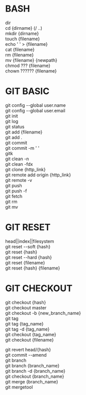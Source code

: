 ﻿# BASH  
dir  
cd {dirname} (/ ..)  
mkdir {dirname}  
touch {filename}  
echo ' ' > {filename}  
cat {filename}  
rm {filename}  
mv {filename} {newpath}  
chmod ??? {filename}  
chown ?????? {filename}  
  
# GIT BASIC  
git config --global user.name  
git config --global user.email  
git init  
git log  
git status  
git add {filename}  
git add .  
git commit  
git commit -m ' '  
gitk  
git clean -n  
git clean -fdx  
git clone {http_link}  
git remote add origin {http_link}  
git remote -v  
git push  
git push -f  
git fetch  
git rm  
git mv  
  
# GIT RESET  
head||index||filesystem  
git reset --soft {hash}  
git reset {hash}  
git reset --hard {hash}  
git reset {filename}  
git reset {hash} {filename}  

# GIT CHECKOUT  
git checkout {hash}  
git checkout master  
git checkout -b {new_branch_name}  
git tag  
git tag {tag_name}  
git tag -d {tag_name}  
git checkout {tag_name}  
git checkout {filename}  

git revert head/{hash}  
git commit --amend  
git branch  
git branch {branch_name}  
git branch -d {branch_name}  
git checkout {branch_name}  
git merge {branch_name}  
git mergetool  